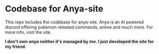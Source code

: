 # Codebase for Anya-site

This repo includes the codebase for anya-site.
Anya is an AI powered discord offering pokemon releated commands, anime and much more. For more info, visit the site.

**I don't own anya neither it's managed by me. I just developed the site for my friend.**
